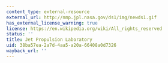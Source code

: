```yaml
---
content_type: external-resource
external_url: http://nmp.jpl.nasa.gov/ds1/img/newds1.gif
has_external_license_warning: true
license: https://en.wikipedia.org/wiki/All_rights_reserved
status: ''
title: Jet Propulsion Laboratory
uid: 38ba57ea-2a7d-4aa5-a20a-66408a0d7326
wayback_url: ''
---
```


